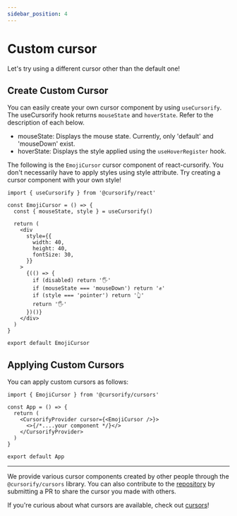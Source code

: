 ```yaml
---
sidebar_position: 4
---
```


# Custom cursor

Let's try using a different cursor other than the default one!

## Create Custom Cursor

You can easily create your own cursor component by using `useCursorify`. The useCursorify hook returns `mouseState` and `hoverState`. Refer to the description of each below.

- mouseState: Displays the mouse state. Currently, only 'default' and 'mouseDown' exist.
- hoverState: Displays the style applied using the `useHoverRegister` hook.

The following is the `EmojiCursor` cursor component of react-cursorify. You don't necessarily have to apply styles using style attribute. Try creating a cursor component with your own style!

```tsx
import { useCursorify } from '@cursorify/react'

const EmojiCursor = () => {
  const { mouseState, style } = useCursorify()

  return (
    <div
      style={{
        width: 40,
        height: 40,
        fontSize: 30,
      }}
    >
      {(() => {
        if (disabled) return '🖐️'
        if (mouseState === 'mouseDown') return '✊'
        if (style === 'pointer') return '👆'
        return '🖐️'
      })()}
    </div>
  )
}

export default EmojiCursor
```

## Applying Custom Cursors

You can apply custom cursors as follows:

```tsx
import { EmojiCursor } from '@cursorify/cursors'

const App = () => {
  return (
    <CursorifyProvider cursor={<EmojiCursor />}>
      <>{/*....your component */}</>
    </CursorifyProvider>
  )
}

export default App
```

---

We provide various cursor components created by other people through the `@cursorify/cursors` library. You can also contribute to the [repository](https://github.com/cursorify/cursors) by submitting a PR to share the cursor you made with others.

If you're curious about what cursors are available, check out [cursors](https://cursorify.github.io/cursors)!
